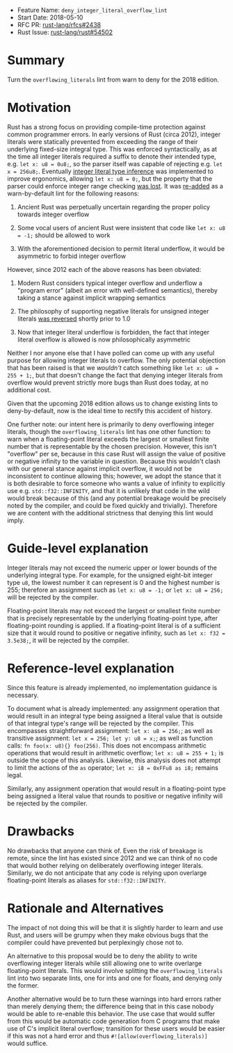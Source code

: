 - Feature Name: `deny_integer_literal_overflow_lint`
- Start Date: 2018-05-10
- RFC PR: [rust-lang/rfcs#2438](https://github.com/rust-lang/rfcs/pull/2438)
- Rust Issue: [rust-lang/rust#54502](https://github.com/rust-lang/rust/issues/54502)

# Summary
[summary]: #summary

Turn the `overflowing_literals` lint from warn to deny for the 2018 edition.

# Motivation
[motivation]: #motivation

Rust has a strong focus on providing compile-time protection against common programmer errors. In early versions of Rust (circa 2012), integer literals were statically prevented from exceeding the range of their underlying fixed-size integral type. This was enforced syntactically, as at the time all integer literals required a suffix to denote their intended type, e.g. `let x: u8 = 0u8;`, so the parser itself was capable of rejecting e.g. `let x = 256u8;`. Eventually [integer literal type inference](https://mail.mozilla.org/pipermail/rust-dev/2012-July/002002.html) was implemented to improve ergonomics, allowing `let x: u8 = 0;`, but the property that the parser could enforce integer range checking [was lost](https://mail.mozilla.org/pipermail/rust-dev/2012-December/002734.html). It was [re-added](https://github.com/rust-lang/rust/issues/4220) as a warn-by-default lint for the following reasons:

1. Ancient Rust was perpetually uncertain regarding the proper policy towards integer overflow

2. Some vocal users of ancient Rust were insistent that code like `let x: u8 = -1;` should be allowed to work

3. With the aforementioned decision to permit literal underflow, it would be asymmetric to forbid integer overflow

However, since 2012 each of the above reasons has been obviated:

1. Modern Rust considers typical integer overflow and underflow a "program error" (albeit an error with well-defined semantics), thereby taking a stance against implicit wrapping semantics

2. The philosophy of supporting negative literals for unsigned integer literals [was reversed](https://internals.rust-lang.org/t/forbid-unsigned-integer/752) shortly prior to 1.0

3. Now that integer literal underflow is forbidden, the fact that integer literal overflow is allowed is now philosophically asymmetric

Neither I nor anyone else that I have polled can come up with any useful purpose for allowing integer literals to overflow. The only potential objection that has been raised is that we *wouldn't* catch something like `let x: u8 = 255 + 1;`, but that doesn't change the fact that denying integer literals from overflow would prevent strictly more bugs than Rust does today, at no additional cost.

Given that the upcoming 2018 edition allows us to change existing lints to deny-by-default, now is the ideal time to rectify this accident of history.

One further note: our intent here is primarily to deny overflowing integer literals, though the `overflowing_literals` lint has one other function: to warn when a floating-point literal exceeds the largest or smallest finite number that is representable by the chosen precision. However, this isn't "overflow" per se, because in this case Rust will assign the value of positive or negative infinity to the variable in question. Because this wouldn't clash with our general stance against implicit overflow, it would not be inconsistent to continue allowing this; however, we adopt the stance that it is both desirable to force someone who wants a value of infinity to explicitly use e.g. `std::f32::INFINITY`, and that it is unlikely that code in the wild would break because of this (and any potential breakage would be precisely noted by the compiler, and could be fixed quickly and trivially). Therefore we are content with the additional strictness that denying this lint would imply.

# Guide-level explanation
[guide-level-explanation]: #guide-level-explanation

Integer literals may not exceed the numeric upper or lower bounds of the underlying integral type. For example, for the unsigned eight-bit integer type `u8`, the lowest number it can represent is 0 and the highest number is 255; therefore an assignment such as `let x: u8 = -1;` or `let x: u8 = 256;` will be rejected by the compiler.

Floating-point literals may not exceed the largest or smallest finite number that is precisely representable by the underlying floating-point type, after floating-point rounding is applied. If a floating-point literal is of a sufficient size that it would round to positive or negative infinity, such as `let x: f32 = 3.5e38;`, it will be rejected by the compiler.

# Reference-level explanation
[reference-level-explanation]: #reference-level-explanation

Since this feature is already implemented, no implementation guidance is necessary.

To document what is already implemented: any assignment operation that would result in an integral type being assigned a literal value that is outside of that integral type's range will be rejected by the compiler. This encompasses straightforward assignment: `let x: u8 = 256;`; as well as transitive assignment: `let x = 256; let y: u8 = x;`; as well as function calls: `fn foo(x: u8){} foo(256)`. This does not encompass arithmetic operations that would result in arithmetic overflow; `let x: u8 = 255 + 1;` is outside the scope of this analysis. Likewise, this analysis does not attempt to limit the actions of the `as` operator; `let x: i8 = 0xFFu8 as i8;` remains legal.

Similarly, any assignment operation that would result in a floating-point type being assigned a literal value that rounds to positive or negative infinity will be rejected by the compiler.

# Drawbacks
[drawbacks]: #drawbacks

No drawbacks that anyone can think of. Even the risk of breakage is remote, since the lint has existed since 2012 and we can think of no code that would bother relying on deliberately overflowing integer literals. Similarly, we do not anticipate that any code is relying upon overlarge floating-point literals as aliases for `std::f32::INFINITY`.

# Rationale and Alternatives
[alternatives]: #alternatives

The impact of not doing this will be that it is slightly harder to learn and use Rust, and users will be grumpy when they make obvious bugs that the compiler could have prevented but perplexingly chose not to.

An alternative to this proposal would be to deny the ability to write overflowing integer literals while still allowing one to write overlarge floating-point literals. This would involve splitting the `overflowing_literals` lint into two separate lints, one for ints and one for floats, and denying only the former.

Another alternative would be to turn these warnings into hard errors rather than merely denying them; the difference being that in this case nobody would be able to re-enable this behavior. The use case that would suffer from this would be automatic code generation from C programs that make use of C's implicit literal overflow; transition for these users would be easier if this was not a hard error and thus `#![allow(overflowing_literals)]` would suffice.
